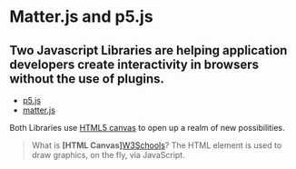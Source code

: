 # Matter.js and p5.js

## Two Javascript Libraries are helping application developers create interactivity in browsers without the use of plugins.

*   [p5.js](http://p5js.org/)
*   [matter.js](https://github.com/liabru/matter-js)

Both Libraries use [HTML5 canvas][W3Schools] to open up a realm of new possibilities.  

> What is **[HTML Canvas]**[W3Schools]? The HTML <canvas> element is used to draw graphics, on the fly, via JavaScript.

[W3Schools]:https://www.w3schools.com/html/html5_canvas.asp
